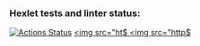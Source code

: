 ### Hexlet tests and linter status:

[![Actions Status](https://github.com/Yarqd/java-project-78/actions/workflows/hexlet-check.yml/badge.svg)](https://github.com/Yarqd/java-project-78/actions)
<a href="https://codeclimate.com/github/Yarqd/java-project-78/maintainability"><img src="ht$
<a href="https://codeclimate.com/github/Yarqd/java-project-78/test_coverage"><img src="http$
